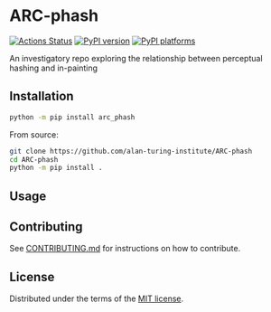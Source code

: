 # ARC-phash

[![Actions Status][actions-badge]][actions-link]
[![PyPI version][pypi-version]][pypi-link]
[![PyPI platforms][pypi-platforms]][pypi-link]

An investigatory repo exploring the relationship between perceptual hashing and in-painting

## Installation

```bash
python -m pip install arc_phash
```

From source:
```bash
git clone https://github.com/alan-turing-institute/ARC-phash
cd ARC-phash
python -m pip install .
```

## Usage


## Contributing

See [CONTRIBUTING.md](CONTRIBUTING.md) for instructions on how to contribute.

## License

Distributed under the terms of the [MIT license](LICENSE).


<!-- prettier-ignore-start -->
[actions-badge]:            https://github.com/alan-turing-institute/ARC-phash/workflows/CI/badge.svg
[actions-link]:             https://github.com/alan-turing-institute/ARC-phash/actions
[pypi-link]:                https://pypi.org/project/ARC-phash/
[pypi-platforms]:           https://img.shields.io/pypi/pyversions/ARC-phash
[pypi-version]:             https://img.shields.io/pypi/v/ARC-phash
<!-- prettier-ignore-end -->
